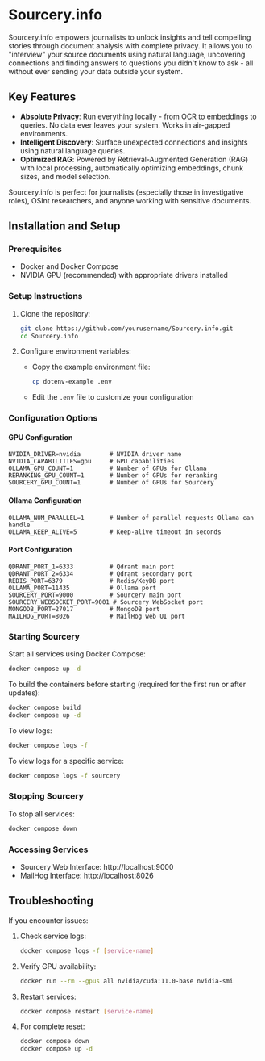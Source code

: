 # Sourcery.info

Sourcery.info empowers journalists to unlock insights and tell compelling stories through document analysis with complete privacy. It allows you to "interview" your source documents using natural language, uncovering connections and finding answers to questions you didn't know to ask - all without ever sending your data outside your system.

## Key Features

- **Absolute Privacy**: Run everything locally - from OCR to embeddings to queries. No data ever leaves your system. Works in air-gapped environments.
- **Intelligent Discovery**: Surface unexpected connections and insights using natural language queries.
- **Optimized RAG**: Powered by Retrieval-Augmented Generation (RAG) with local processing, automatically optimizing embeddings, chunk sizes, and model selection.

Sourcery.info is perfect for journalists (especially those in investigative roles), OSInt researchers, and anyone working with sensitive documents.

## Installation and Setup

### Prerequisites

- Docker and Docker Compose
- NVIDIA GPU (recommended) with appropriate drivers installed

### Setup Instructions

1. Clone the repository:
   ```bash
   git clone https://github.com/yourusername/Sourcery.info.git
   cd Sourcery.info
   ```

2. Configure environment variables:
   - Copy the example environment file:
     ```bash
     cp dotenv-example .env
     ```
   - Edit the `.env` file to customize your configuration

### Configuration Options

#### GPU Configuration
```
NVIDIA_DRIVER=nvidia        # NVIDIA driver name
NVIDIA_CAPABILITIES=gpu     # GPU capabilities
OLLAMA_GPU_COUNT=1          # Number of GPUs for Ollama
RERANKING_GPU_COUNT=1       # Number of GPUs for reranking
SOURCERY_GPU_COUNT=1        # Number of GPUs for Sourcery
```

#### Ollama Configuration
```
OLLAMA_NUM_PARALLEL=1       # Number of parallel requests Ollama can handle
OLLAMA_KEEP_ALIVE=5         # Keep-alive timeout in seconds
```

#### Port Configuration
```
QDRANT_PORT_1=6333          # Qdrant main port
QDRANT_PORT_2=6334          # Qdrant secondary port
REDIS_PORT=6379             # Redis/KeyDB port
OLLAMA_PORT=11435           # Ollama port
SOURCERY_PORT=9000          # Sourcery main port
SOURCERY_WEBSOCKET_PORT=9001 # Sourcery WebSocket port
MONGODB_PORT=27017          # MongoDB port
MAILHOG_PORT=8026           # MailHog web UI port
```

### Starting Sourcery

Start all services using Docker Compose:

```bash
docker compose up -d
```

To build the containers before starting (required for the first run or after updates):

```bash
docker compose build
docker compose up -d
```

To view logs:

```bash
docker compose logs -f
```

To view logs for a specific service:

```bash
docker compose logs -f sourcery
```

### Stopping Sourcery

To stop all services:

```bash
docker compose down
```

### Accessing Services

- Sourcery Web Interface: http://localhost:9000
- MailHog Interface: http://localhost:8026

## Troubleshooting

If you encounter issues:

1. Check service logs:
   ```bash
   docker compose logs -f [service-name]
   ```

2. Verify GPU availability:
   ```bash
   docker run --rm --gpus all nvidia/cuda:11.0-base nvidia-smi
   ```

3. Restart services:
   ```bash
   docker compose restart [service-name]
   ```

4. For complete reset:
   ```bash
   docker compose down
   docker compose up -d
   ```